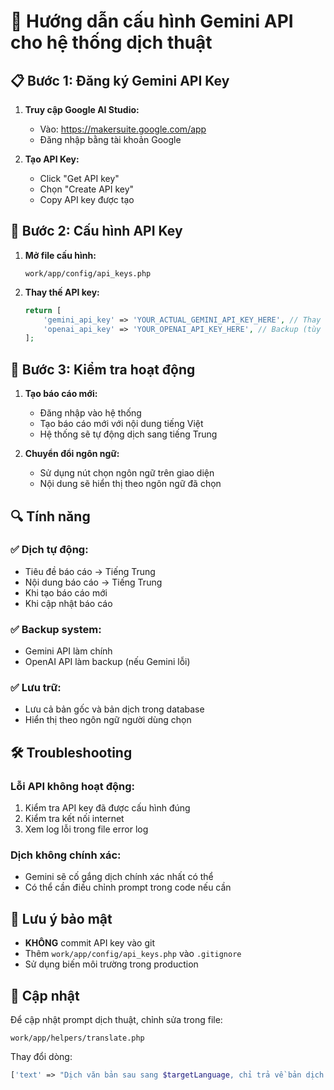 # 🔧 Hướng dẫn cấu hình Gemini API cho hệ thống dịch thuật

## 📋 Bước 1: Đăng ký Gemini API Key

1. **Truy cập Google AI Studio:**
   - Vào: https://makersuite.google.com/app
   - Đăng nhập bằng tài khoản Google

2. **Tạo API Key:**
   - Click "Get API key" 
   - Chọn "Create API key"
   - Copy API key được tạo

## 📁 Bước 2: Cấu hình API Key

1. **Mở file cấu hình:**
   ```
   work/app/config/api_keys.php
   ```

2. **Thay thế API key:**
   ```php
   return [
       'gemini_api_key' => 'YOUR_ACTUAL_GEMINI_API_KEY_HERE', // Thay thế bằng key thật
       'openai_api_key' => 'YOUR_OPENAI_API_KEY_HERE', // Backup (tùy chọn)
   ];
   ```

## 🚀 Bước 3: Kiểm tra hoạt động

1. **Tạo báo cáo mới:**
   - Đăng nhập vào hệ thống
   - Tạo báo cáo mới với nội dung tiếng Việt
   - Hệ thống sẽ tự động dịch sang tiếng Trung

2. **Chuyển đổi ngôn ngữ:**
   - Sử dụng nút chọn ngôn ngữ trên giao diện
   - Nội dung sẽ hiển thị theo ngôn ngữ đã chọn

## 🔍 Tính năng

### ✅ **Dịch tự động:**
- Tiêu đề báo cáo → Tiếng Trung
- Nội dung báo cáo → Tiếng Trung
- Khi tạo báo cáo mới
- Khi cập nhật báo cáo

### ✅ **Backup system:**
- Gemini API làm chính
- OpenAI API làm backup (nếu Gemini lỗi)

### ✅ **Lưu trữ:**
- Lưu cả bản gốc và bản dịch trong database
- Hiển thị theo ngôn ngữ người dùng chọn

## 🛠️ Troubleshooting

### **Lỗi API không hoạt động:**
1. Kiểm tra API key đã được cấu hình đúng
2. Kiểm tra kết nối internet
3. Xem log lỗi trong file error log

### **Dịch không chính xác:**
- Gemini sẽ cố gắng dịch chính xác nhất có thể
- Có thể cần điều chỉnh prompt trong code nếu cần

## 📝 Lưu ý bảo mật

- **KHÔNG** commit API key vào git
- Thêm `work/app/config/api_keys.php` vào `.gitignore`
- Sử dụng biến môi trường trong production

## 🔄 Cập nhật

Để cập nhật prompt dịch thuật, chỉnh sửa trong file:
```
work/app/helpers/translate.php
```

Thay đổi dòng:
```php
['text' => "Dịch văn bản sau sang $targetLanguage, chỉ trả về bản dịch không có giải thích thêm: $text"]
``` 